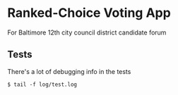 # Ranked-Choice Voting App

For Baltimore 12th city council district candidate forum

## Tests

There's a lot of debugging info in the tests
```
$ tail -f log/test.log
```
